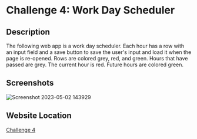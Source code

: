 # Challenge 4: Work Day Scheduler
## Description
The following web app is a work day scheduler. Each hour has a row with an input field and a save button to save the user's input and load it when the page is re-opened. Rows are colored grey, red, and green. Hours that have passed are grey. The current hour is red. Future hours are colored green.

## Screenshots
![Screenshot 2023-05-02 143929](https://user-images.githubusercontent.com/59628271/235568070-bbf085a5-3c52-4271-b1bd-55aa04b1ce2c.png)

## Website Location
[Challenge 4](https://cwchilvers.github.io/UCI-CBC-05-WorkDayScheduler/)
